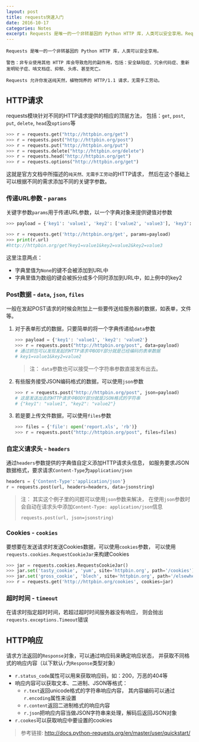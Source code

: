 ```yaml
---
layout: post
title: requests快速入门
date: 2016-10-17
categories: Notes
excerpt: Requests 是唯一的一个非转基因的 Python HTTP 库，人类可以安全享用。Requests 允许你发送纯天然，植物饲养的 HTTP/1.1 请求，无需手工劳动。
---
```


```
Requests 是唯一的一个非转基因的 Python HTTP 库，人类可以安全享用。

警告：非专业使用其他 HTTP 库会导致危险的副作用，包括：安全缺陷症、冗余代码症、重新发明轮子症、啃文档症、抑郁、头疼、甚至死亡。

Requests 允许你发送纯天然，植物饲养的 HTTP/1.1 请求，无需手工劳动。
```

## HTTP请求

requests模块针对不同的HTTP请求提供的相应的顶层方法，
包括：`get`, `post`, `put`, `delete`, `head`及`options`等

```python
>>> r = requests.get("http://httpbin.org/get")
>>> r = requests.post("http://httpbin.org/post")
>>> r = requests.put("http://httpbin.org/put")
>>> r = requests.delete("http://httpbin.org/delete")
>>> r = requests.head("http://httpbin.org/get")
>>> r = requests.options("http://httpbin.org/get")
```

这就是官方文档中所描述的`纯天然、无需手工劳动`的HTTP请求，
然后在这个基础上可以根据不同的需求添加不同的关键字参数。

### 传递URL参数 - `params`

关键字参数`params`用于传递URL参数，以一个字典对象来提供键值对参数

```python
>>> payload = {'key1': 'value1', 'key2': ['value2', 'value3'], 'key3': None}

>>> r = requests.get('http://httpbin.org/get', params=payload)
>>> print(r.url)
#http://httpbin.org/get?key1=value1&key2=value2&key2=value3
```

这里注意两点：

 - 字典里值为`None`的键不会被添加到URL中
 - 字典里值为数组的键会被拆分成多个同时添加到URL中，如上例中的key2

### Post数据 - `data`, `json`, `files`

一般在发起POST请求的时候会附加上一些要传送给服务器的数据，如表单，文件等。

 1. 对于表单形式的数据，只要简单的将一个字典传递给`data`参数

     ```python
     >>> payload = {'key1': 'value1', 'key2': 'value2'}
     >>> r = requests.post("http://httpbin.org/post", data=payload)
     # 通过抓包可以发现发起的HTTP请求中BODY部分就是已经编码的表单数据
     # key1=value1&key2=value2
     ```

    > 注： `data`参数也可以接受一个字符串参数直接发布出去。

 2. 有些服务接受JSON编码格式的数据，可以使用`json`参数

    ```python
    >>> r = requests.post("http://httpbin.org/post", json=payload)
    # 这是发送出去的HTTP请求中BODY部分就是JSON格式的字符串
    # {"key1": "value1", "key2": "value2"}
    ```

 3. 若是要上传文件数据，可以使用`files`参数

    ```python
    >>> files = {'file': open('report.xls', 'rb')}
    >>> r = requests.post("http://httpbin.org/post", files=files)
    ```
    
### 自定义请求头 - `headers`

通过`headers`参数提供的字典值自定义添加HTTP请求头信息，
如服务要求JSON数据格式，要求请求`Content-Type`为`application/json`

```python
headers = {'Content-Type':'application/json'}
r = requests.post(url, headers=headers, data=jsonstring)
```

> 注： 其实这个例子里的问题可以使用`json`参数来解决，
>     在使用`json`参数时会自动在请求头中添加`Content-Type: application/json`信息
>
>     requests.post(url, json=jsonstring)

### Cookies - `cookies`

要想要在发送请求时发送Cookies数据，可以使用`cookies`参数，
可以使用`requests.cookies.RequestCookieJar`来构建Cookies

```python
>>> jar = requests.cookies.RequestsCookieJar()
>>> jar.set('tasty_cookie', 'yum', site='httpbin.org', path='/cookies')
>>> jar.set('gross_cookie', 'blech', site='httpbin.org', path='/elsewhere')
>>> r = requests.get('http://httpbin.org/cookies', cookies=jar)
```

### 超时时间 - `timeout`

在请求时指定超时时间，若超过超时时间服务器没有响应，
则会抛出`requests.exceptions.Timeout`错误

## HTTP响应

请求方法返回的`Response`对象，可以通过响应码来确定响应状态，
并获取不同格式的响应内容（以下默认`r`为`Response`类型对象）

 - `r.status_code`属性可以用来获取响应码，如：200，万恶的404等
 - 响应内容可以获取文本、二进制、JSON等格式：
     + `r.text`返回unicode格式的字符串响应内容，
       其内容编码可以通过`r.encoding`属性来设置
     + `r.content`返回二进制格式的响应内容
     + `r.json`把响应内容当做JSON字符串来处理，解码后返回JSON对象
 - `r.cookes`可以获取响应中要设置的cookies 

> 参考链接: <http://docs.python-requests.org/en/master/user/quickstart/>
